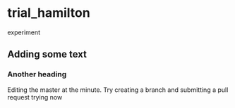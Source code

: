 # trial_hamilton
experiment
## Adding some text
### Another heading
Editing the master at the minute.
Try creating a branch and submitting a pull request
trying now
